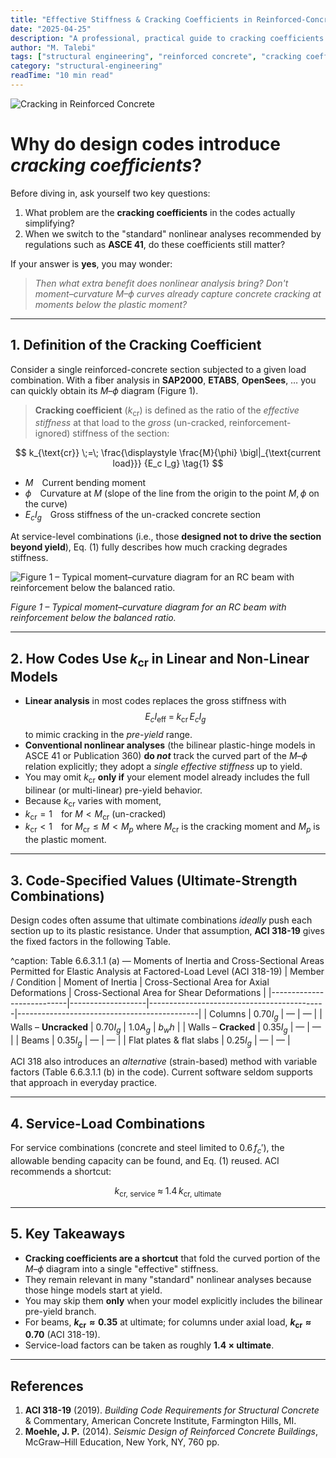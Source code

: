 ```yaml
---
title: "Effective Stiffness & Cracking Coefficients in Reinforced-Concrete Members"
date: "2025-04-25"
description: "A professional, practical guide to cracking coefficients and effective stiffness in reinforced-concrete design, with code references, equations, and key takeaways."
author: "M. Talebi"
tags: ["structural engineering", "reinforced concrete", "cracking coefficient", "effective stiffness", "ACI 318", "nonlinear analysis"]
category: "structural-engineering"
readTime: "10 min read"
---
```


![Cracking in Reinforced Concrete](https://mtalebi.com/wp-content/uploads/2025/04/cracking.png "Cracking in Reinforced Concrete{width=60%}")

# Why do design codes introduce *cracking coefficients*?

Before diving in, ask yourself two key questions:

1. What problem are the **cracking coefficients** in the codes actually simplifying?
2. When we switch to the "standard" nonlinear analyses recommended by regulations such as **ASCE 41**, do these coefficients still matter?

If your answer is **yes**, you may wonder:

> *Then what extra benefit does nonlinear analysis bring? Don't moment–curvature $M\text{–}\phi$ curves already capture concrete cracking at moments below the plastic moment?*

---

## 1. Definition of the Cracking Coefficient

Consider a single reinforced-concrete section subjected to a given load combination. With a fiber analysis in **SAP2000**, **ETABS**, **OpenSees**, … you can quickly obtain its $M\text{–}\phi$ diagram (Figure 1).

> **Cracking coefficient** ($k_{\text{cr}}$) is defined as the ratio of the *effective stiffness* at that load to the *gross* (un-cracked, reinforcement-ignored) stiffness of the section:

$$
k_{\text{cr}} \;=\;
\frac{\displaystyle \frac{M}{\phi} \bigl|_{\text{current load}}}
{E_c I_g}
\tag{1}
$$

- $M$ Current bending moment
- $\phi$ Curvature at $M$ (slope of the line from the origin to the point $M,\phi$ on the curve)
- $E_c I_g$ Gross stiffness of the un-cracked concrete section

At service-level combinations (i.e., those **designed not to drive the section beyond yield**), Eq. (1) fully describes how much cracking degrades stiffness.

![Figure 1 – Typical moment–curvature diagram for an RC beam with reinforcement below the balanced ratio.](https://mtalebi.com/wp-content/uploads/2025/04/image.png "Figure 1 – Typical moment–curvature diagram for an RC beam with reinforcement below the balanced ratio.{width=60%}")

*Figure 1 – Typical moment–curvature diagram for an RC beam with reinforcement below the balanced ratio.*

---

## 2. How Codes Use $k_{\text{cr}}$ in Linear and Non-Linear Models

- **Linear analysis** in most codes replaces the gross stiffness with
  $$
  E_c I_{\text{eff}} \;=\; k_{\text{cr}}\,E_c I_g \tag{2}
  $$
  to mimic cracking in the *pre-yield* range.
- **Conventional nonlinear analyses** (the bilinear plastic-hinge models in ASCE 41 or Publication 360) **do _not_** track the curved part of the $M\text{–}\phi$ relation explicitly; they adopt a *single effective stiffness* up to yield.
- You may omit $k_{\text{cr}}$ **only if** your element model already includes the full bilinear (or multi-linear) pre-yield behavior.
- Because $k_{\text{cr}}$ varies with moment,
- $k_{\text{cr}}=1$ for $M < M_{\text{cr}}$ (un-cracked)
- $k_{\text{cr}}<1$ for $M_{\text{cr}} \le M < M_p$ where $M_{\text{cr}}$ is the cracking moment and $M_p$ is the plastic moment.

---

## 3. Code-Specified Values (Ultimate-Strength Combinations)

Design codes often assume that ultimate combinations *ideally* push each section up to its plastic resistance. Under that assumption, **ACI 318-19** gives the fixed factors in the following Table.

^caption: Table 6.6.3.1.1 (a) — Moments of Inertia and Cross-Sectional Areas Permitted for Elastic Analysis at Factored-Load Level (ACI 318-19)
| Member / Condition         | Moment of Inertia | Cross-Sectional Area for Axial Deformations | Cross-Sectional Area for Shear Deformations |
|---------------------------|-------------------|--------------------------------------------|---------------------------------------------|
| Columns                   | $0.70 I_g$        | —                                        | —                                           |
| Walls – **Uncracked**     | $0.70 I_g$        | $1.0 A_g$                                 | $b_w h$                                     |
| Walls – **Cracked**       | $0.35 I_g$        | —                                        | —                                           |
| Beams                     | $0.35 I_g$        | —                                        | —                                           |
| Flat plates & flat slabs  | $0.25 I_g$        | —                                        | —                                           |

ACI 318 also introduces an *alternative* (strain-based) method with variable factors (Table 6.6.3.1.1 (b) in the code). Current software seldom supports that approach in everyday practice.

---

## 4. Service-Load Combinations

For service combinations (concrete and steel limited to $0.6\,f_c'$), the allowable bending capacity can be found, and Eq. (1) reused. ACI recommends a shortcut:

$$
k_{\text{cr, service}} \;\approx\; 1.4\,k_{\text{cr, ultimate}}
$$

---

## 5. Key Takeaways

- **Cracking coefficients are a shortcut** that fold the curved portion of the $M\text{–}\phi$ diagram into a single "effective" stiffness.
- They remain relevant in many "standard" nonlinear analyses because those hinge models start at yield.
- You may skip them **only** when your model explicitly includes the bilinear pre-yield branch.
- For beams, **$k_{\text{cr}}\approx0.35$** at ultimate; for columns under axial load, **$k_{\text{cr}}\approx0.70$** (ACI 318-19).
- Service-load factors can be taken as roughly **1.4 × ultimate**.

---

## References

1. **ACI 318-19** (2019). *Building Code Requirements for Structural Concrete* & Commentary, American Concrete Institute, Farmington Hills, MI.
2. **Moehle, J. P.** (2014). *Seismic Design of Reinforced Concrete Buildings*, McGraw–Hill Education, New York, NY, 760 pp. 